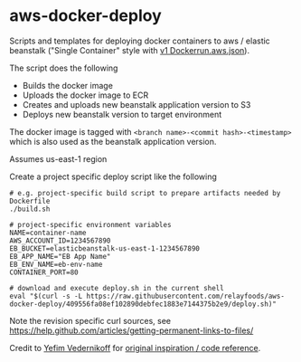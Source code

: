 # aws-docker-deploy
Scripts and templates for deploying docker containers to aws / elastic beanstalk ("Single Container" style with [v1 Dockerrun.aws.json](http://docs.aws.amazon.com/elasticbeanstalk/latest/dg/create_deploy_docker_image.html#create_deploy_docker_image_dockerrun)).

The script does the following

- Builds the docker image
- Uploads the docker image to ECR
- Creates and uploads new beanstalk application version to S3
- Deploys new beanstalk version to target environment

The docker image is tagged with `<branch name>-<commit hash>-<timestamp>` which is also used as the beanstalk application version.

Assumes us-east-1 region

Create a project specific deploy script like the following

    # e.g. project-specific build script to prepare artifacts needed by Dockerfile 
    ./build.sh
    
    # project-specific environment variables
    NAME=container-name
    AWS_ACCOUNT_ID=1234567890
    EB_BUCKET=elasticbeanstalk-us-east-1-1234567890 
    EB_APP_NAME="EB App Name"
    EB_ENV_NAME=eb-env-name
    CONTAINER_PORT=80
    
    # download and execute deploy.sh in the current shell
    eval "$(curl -s -L https://raw.githubusercontent.com/relayfoods/aws-docker-deploy/409556fa08ef102890debfec1883e7144375b2e9/deploy.sh)"
    
Note the revision specific curl sources, see https://help.github.com/articles/getting-permanent-links-to-files/

Credit to [Yefim Vedernikoff](https://gist.github.com/yefim) for [original inspiration / code reference](https://gist.github.com/yefim/93fb5aa3291b3843353794127804976f).
